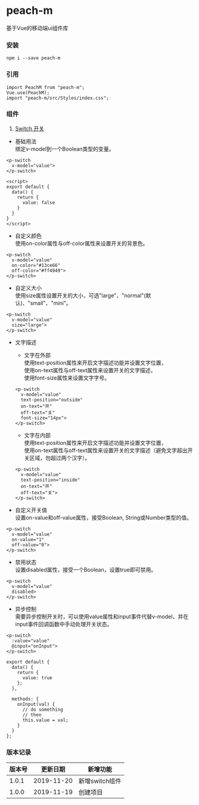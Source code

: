 # peach-m
基于Vue的移动端ui组件库  

### 安装
```
npm i --save peach-m
```

### 引用
```
import PeachM from "peach-m";
Vue.use(PeachM);
import "peach-m/src/Styles/index.css";
```

### 组件
1. [Switch 开关](./src/Components/switch/SWITCH.md)
+ 基础用法  
绑定v-model到一个Boolean类型的变量。
```
<p-switch
  v-model="value">
</p-switch>

<script>
export default {
  data() {
    return {
      value: false
    }
  }
}
</script>
```

+ 自定义颜色  
使用on-color属性与off-color属性来设置开关的背景色。
```
<p-switch
  v-model="value"
  on-color="#13ce66"
  off-color="#ff4949">
</p-switch>
```

+ 自定义大小  
使用size属性设置开关的大小，可选"large"、"normal"(默认)、"small"、"mini"。
```
<p-switch
  v-model="value"
  size="large">
</p-switch>
```

+ 文字描述
    - 文字在外部  
    使用text-position属性来开启文字描述功能并设置文字位置，  
    使用on-text属性与off-text属性来设置开关的文字描述，  
    使用font-size属性来设置文字字号。
    ```
    <p-switch
      v-model="value"
      text-position="outside"
      on-text="开"
      off-text="关"
      font-size="14px">
    </p-switch>
    ```
    
    - 文字在内部  
    使用text-position属性来开启文字描述功能并设置文字位置，  
    使用on-text属性与off-text属性来设置开关的文字描述（避免文字超出开关区域，勿超过两个汉字）。
    ```
    <p-switch
      v-model="value"
      text-position="inside"
      on-text="开"
      off-text="关">
    </p-switch>
    ```

+ 自定义开关值  
设置on-value和off-value属性，接受Boolean, String或Number类型的值。
```
<p-switch
  v-model="value"
  on-value="1"
  off-value="0">
</p-switch>
```

+ 禁用状态  
设置disabled属性，接受一个Boolean，设置true即可禁用。
```
<p-switch
  v-model="value"
  disabled>
</p-switch>
```

+ 异步控制  
需要异步控制开关时，可以使用value属性和input事件代替v-model，并在input事件回调函数中手动处理开关状态。
```
<p-switch
  :value="value"
  @input="onInput">
</p-switch>

export default {
  data() {
    return {
      value: true
    };
  },

  methods: {
    onInput(val) {
      // do something
      // then
      this.value = val;
    }
  }
}; 
```

### 版本记录
|  版本号   | 更新日期  | 新增功能  |
|  ----  | ----  | ----  |
| 1.0.1  | 2019-11-20 | 新增switch组件 |
| 1.0.0  | 2019-11-19 | 创建项目 |
